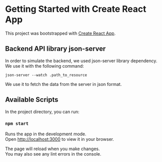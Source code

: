 # Getting Started with Create React App

This project was bootstrapped with [Create React App](https://github.com/facebook/create-react-app).

## Backend API library json-server
In order to simulate the backend, we used json-server library dependency. We use it with the following command:

```
json-server --watch .path_to_resource
```

We use it to fetch the data from the server in json format.
## Available Scripts

In the project directory, you can run:

### `npm start`

Runs the app in the development mode.\
Open [http://localhost:3000](http://localhost:3000) to view it in your browser.

The page will reload when you make changes.\
You may also see any lint errors in the console.

